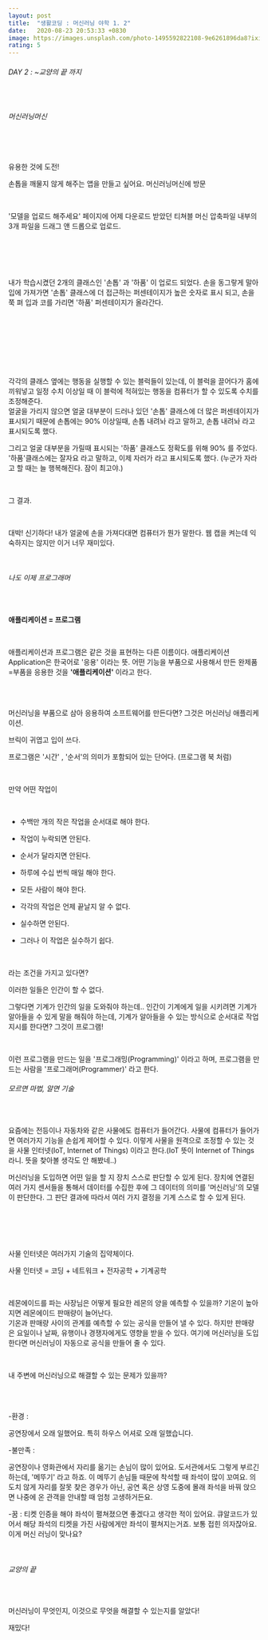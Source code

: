 ```yaml
---
layout: post
title:  "생활코딩 : 머신러닝 야학 1. 2"
date:   2020-08-23 20:53:33 +0830
image: https://images.unsplash.com/photo-1495592822108-9e6261896da8?ixid=MnwxMjA3fDB8MHxzZWFyY2h8M3x8bWFjaGluZSUyMGxlYXJuaW5nfGVufDB8fDB8fA%3D%3D&ixlib=rb-1.2.1&auto=format&fit=crop&w=500&q=60
rating: 5
---
```


###### DAY 2 : ~교양의 끝 까지 

​<br>

###### 머신러닝머신

​<br>
​

유용한 것에 도전!   

손톱을 깨물지 않게 해주는 앱을 만들고 싶어요. 머신러닝머신에 방문  

​

'모델을 업로드 해주세요' 페이지에 어제 다운로드 받았던 티쳐블 머신 압축파일 내부의 3개 파일을 드래그 앤 드롭으로 업로드.   


​

​<br>
​

내가 학습시켰던 2개의 클래스인 '손톱' 과 '하품' 이 업로드 되었다. 손을 동그랗게 말아 입에 가져가면 '손톱' 클래스에 더 접근하는 퍼센테이지가 높은 숫자로 표시 되고, 손을 쭉 펴 입과 코를 가리면 '하품' 퍼센테이지가 올라간다.

​


​

​<br>

 

​

각각의 클래스 옆에는 행동을 실행할 수 있는 블럭들이 있는데, 이 블럭을 끌어다가 홈에 끼워넣고 일정 수치 이상일 때 이 블럭에 적혀있는 행동을 컴퓨터가 할 수 있도록 수치를 조정해준다.   
얼굴을 가리지 않으면 얼굴 대부분이 드러나 있던 '손톱' 클래스에 더 많은 퍼센테이지가 표시되기 때문에 손톱에는 90% 이상일때, 손톱 내려놔 라고 말하고, 손톱 내려놔 라고 표시되도록 했다.

그리고 얼굴 대부분을 가릴때 표시되는 '하품' 클래스도 정확도를 위해 90% 를 주었다.  
'하품'클래스에는 잘자요 라고 말하고, 이제 자러가 라고 표시되도록 했다. (누군가 자라고 할 때는 늘 행복해진다. 잠이 최고야.)

​
​<br>

그 결과.    

  
​

대박! 신기하다! 내가 얼굴에 손을 가져다대면 컴퓨터가 뭔가 말한다. 웹 캡을 켜는데 익숙하지는 않지만 이거 너무 재미있다.

​
  
###### 나도 이제 프로그래머
  
​

**애플리케이션 = 프로그램**  

​<br>


애플리케이션과 프로그램은 같은 것을 표현하는 다른 이름이다. 애플리케이션 Application은 한국어로 '응용' 이라는 뜻. 어떤 기능을 부품으로 사용해서 만든 완제품=부품을 응용한 것을 **'애플리케이션'** 이라고 한다.

​<br>
​

머신러닝을 부품으로 삼아 응용하여 소프트웨어를 만든다면? 그것은 머신러닝 애플리케이션.   


브릭이 귀엽고 입이 쓰다.   


프로그램은 '시간' , '순서'의 의미가 포함되어 있는 단어다. (프로그램 북 처럼)
​<br>


​

만약 어떤 작업이

​

- 수백만 개의 작은 작업을 순서대로 해야 한다.  

- 작업이 누락되면 안된다.  

- 순서가 달라지면 안된다.  

- 하루에 수십 번씩 매일 해야 한다.  

- 모든 사람이 해야 한다.  

- 각각의 작업은 언제 끝날지 알 수 없다.

- 실수하면 안된다.

- 그러나 이 작업은 실수하기 쉽다.
​<br>

​

라는 조건을 가지고 있다면?


이러한 일들은 인간이 할 수 없다.

그렇다면 기계가 인간의 일을 도와줘야 하는데.. 인간이 기계에게 일을 시키려면 기계가 알아들을 수 있게 말을 해줘야 하는데, 기계가 알아들을 수 있는 방식으로 순서대로 작업 지시를 한다면? 그것이 프로그램!

​

이런 프로그램을 만드는 일을 '프로그래밍(Programming)' 이라고 하며, 프로그램을 만드는 사람을 '프로그래머(Programmer)' 라고 한다.


###### 모르면 마법, 알면 기술

​

요즘에는 전등이나 자동차와 같은 사물에도 컴퓨터가 들어간다. 사물에 컴퓨터가 들어가면 여러가지 기능을 손쉽게 제어할 수 있다. 이렇게 사물을 원격으로 조정할 수 있는 것을 사물 인터넷(IoT, Internet of Things) 이라고 한다.(IoT 뜻이 Internet of Things 라니. 뜻을 찾아볼 생각도 안 해봤네..) 

머신러닝을 도입하면 어떤 일을 할 지 장치 스스로 판단할 수 있게 된다. 장치에 연결된 여러 가지 센서들을 통해서 데이터를 수집한 후에 그 데이터의 의미를 '머신러닝'의 모델이 판단한다. 그 판단 결과에 따라서 여러 가지 결정을 기계 스스로 할 수 있게 된다.

​<br>
​

​

사물 인터넷은 여러가지 기술의 집약체이다.   

사물 인터넷 = 코딩 + 네트워크 + 전자공학 + 기계공학    

​

레몬에이드를 파는 사장님은 어떻게 필요한 레몬의 양을 예측할 수 있을까? 기온이 높아지면 레몬에이드 판매량이 늘어난다.  
기온과 판매량 사이의 관계를 예측할 수 있는 공식을 만들어 낼 수 있다. 하지만 판매량은 요일이나 날짜, 유행이나 경쟁자에게도 영향을 받을 수 있다. 여기에 머신러닝을 도입한다면 머신러닝이 자동으로 공식을 만들어 줄 수 있다.

​

내 주변에 머신러닝으로 해결할 수 있는 문제가 있을까?

​<br>
​

-환경 :   

공연장에서 오래 일했어요. 특히 하우스 어셔로 오래 일했습니다.   

-불만족 :   

공연장이나 영화관에서 자리를 옮기는 손님이 많이 있어요. 도서관에서도 그렇게 부르긴 하는데, '메뚜기' 라고 하죠. 이 메뚜기 손님들 때문에 착석할 때 좌석이 많이 꼬여요. 의도치 않게 자리를 잘못 찾은 경우가 아닌, 공연 혹은 상영 도중에 몰래 좌석을 바꿔 앉으면 나중에 온 관객을 안내할 때 엄청 고생하거든요.   
 
-꿈 : 티켓 인증을 해야 좌석이 펼쳐졌으면 좋겠다고 생각한 적이 있어요. 큐알코드가 있어서 해당 좌석의 티켓을 가진 사람에게만 좌석이 펼쳐지는거죠. 보통 접힌 의자잖아요. 이게 머신 러닝이 맞나요?  

​

###### 교양의 끝

​

머신러닝이 무엇인지, 이것으로 무엇을 해결할 수 있는지를 알았다!  

재밌다!